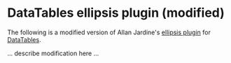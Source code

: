 # DataTables ellipsis plugin (modified)

The following is a modified version of Allan Jardine's [ellipsis
plugin](https://datatables.net/plug-ins/dataRender/ellipsis) for
[DataTables](https://www.datatables.net/).

... describe modification here ...
